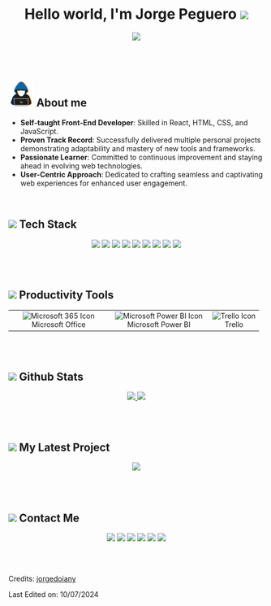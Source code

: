 <h1 align="center"><b>Hello world, I'm Jorge Peguero </b><img src="https://media.giphy.com/media/hvRJCLFzcasrR4ia7z/giphy.gif" width="35"></h1>

<p align="center">
  <a href="https://github.com/DenverCoder1/readme-typing-svg"><img src="https://readme-typing-svg.herokuapp.com?font=Time+New+Roman&color=%23C8BE25&size=25&center=true&vCenter=true&width=600&height=100&lines=Front-End+Developer;React+Developer;Passionate+about+Coding+and+Design;Always+Exploring+New+Tech;Active+Learner/Researcher;Constantly+Seeking+Challenges"></a>
</p>

<br>
<br>

## <picture><img src = "https://github.com/0xAbdulKhalid/0xAbdulKhalid/raw/main/assets/mdImages/about_me.gif" width = 50px></picture> **About me**

- **Self-taught Front-End Developer**: Skilled in React, HTML, CSS, and JavaScript.
- **Proven Track Record**: Successfully delivered multiple personal projects demonstrating adaptability and mastery of new tools and frameworks.
- **Passionate Learner**: Committed to continuous improvement and staying ahead in evolving web technologies.
- **User-Centric Approach**: Dedicated to crafting seamless and captivating web experiences for enhanced user engagement.

<br>

## <img src="https://media2.giphy.com/media/QssGEmpkyEOhBCb7e1/giphy.gif?cid=ecf05e47a0n3gi1bfqntqmob8g9aid1oyj2wr3ds3mg700bl&rid=giphy.gif" width ="25"><b> Tech Stack</b>

<p align="center">
  <img src="https://img.shields.io/badge/-HTML5-E34F26?style=for-the-badge&logo=html5&logoColor=white&labelColor=282828">
  <img src="https://img.shields.io/badge/-CSS-1572B6?style=for-the-badge&logo=css3&logoColor=white&labelColor=282828">
  <img src="https://img.shields.io/badge/-JavaScript-F7DF1E?style=for-the-badge&logo=javascript&logoColor=white&labelColor=282828">
  <img src="https://img.shields.io/badge/-React-61DAFB?style=for-the-badge&logo=react&logoColor=white&labelColor=282828">
  <img src="https://img.shields.io/badge/-Vite-646CFF?style=for-the-badge&logo=vite&logoColor=white&labelColor=282828">
  <img src="https://img.shields.io/badge/-VS%20Code-007ACC?style=for-the-badge&logo=visual-studio-code&logoColor=white&labelColor=282828">
  <img src="https://img.shields.io/badge/-Figma-F24E1E?style=for-the-badge&logo=figma&logoColor=white&labelColor=282828">
  <img src="https://img.shields.io/badge/-Git-F05032?style=for-the-badge&logo=git&logoColor=white&labelColor=282828">
  <img src="https://img.shields.io/badge/-GitHub-181717?style=for-the-badge&logo=github&logoColor=white&labelColor=282828">
</p>

<br>
<br>

## <img src="https://media2.giphy.com/media/0mUTv7Yu0TFn0SGSN2/giphy.gif?cid=ecf05e47a0n3gi1bfqntqmob8g9aid1oyj2wr3ds3mg700bl&rid=giphy.gif" width="35"> <b> Productivity Tools </b>

<table align="center" width="100%">
<tbody>
<tr valign="top">
<td width="40%" align="center">
<img src="https://img.icons8.com/color/48/microsoft-office-2019.png" alt="Microsoft 365 Icon" width="60px">
<br>
<span>Microsoft Office</span>
</td>
<td width="40%" align="center">
<img src="https://img.icons8.com/?size=100&id=Ny0t2MYrJ70p&format=png&color=000000" alt="Microsoft Power BI Icon" width="60px">
<br>
<span>Microsoft Power BI</span>
</td>
<td width="40%" align="center">
<img src="https://img.icons8.com/?size=100&id=21049&format=png&color=000000" alt="Trello Icon" width="60px">
<br>
<span>Trello</span>
</td>
</tr>
</tbody>
</table>




<br>
<br>

## <img src="https://media.giphy.com/media/iY8CRBdQXODJSCERIr/giphy.gif" width="35"><b> Github Stats </b>

<p align="center">
  <a href="https://github.com/jorgedoiany">
    <img src="https://github-readme-stats.vercel.app/api?username=jorgedoiany&show_icons=true&title_color=fff&icon_color=79ff97&text_color=9f9f9f&bg_color=151515" width="400" style="color: #9f9f9f; font-size: 14px;" />
  </a>
  <a href="https://github.com/jorgedoiany">
    <img src="https://github-readme-stats.vercel.app/api/top-langs/?username=jorgedoiany&layout=compact&bg_color=151515&text_color=9f9f9f&title_color=fff" width="360" style="color: #9f9f9f; font-size: 14px;" />
  </a>
</p>

<br>
<br>

## <img src="https://media2.giphy.com/media/WFZvB7VIXBgiz3oDXE/giphy.gif?cid=ecf05e47a0n3gi1bfqntqmob8g9aid1oyj2wr3ds3mg700bl&rid=giphy.gif" width="25"><b> My Latest Project </b>

<p align="center">
  <a href="https://github.com/jorgedoiany/cipher-box-app">
    <img src="https://github-readme-stats.vercel.app/api/pin/?username=jorgedoiany&repo=cipher-box-app&layout=compact&bg_color=151515&text_color=9f9f9f&title_color=fff" width="400" />
  </a>
</p>

<br>
<br>

## <img src="https://media.giphy.com/media/1qrYzmljo8crnzuQeM/giphy.gif" width="25"><b> Contact Me</b>

<p align="center">
  <a href="https://web.facebook.com/Doiany/"><img src="https://img.shields.io/badge/Facebook-1877F2?style=flat&logo=facebook&logoColor=white"/></a>
  <a href="https://www.instagram.com/jorgedoiany/?hl=es-la"><img src="https://img.shields.io/badge/Instagram-E4405F?style=flat&logo=instagram&logoColor=white"/></a>
  <a href="https://x.com/JorgeDoiany"><img src="https://img.shields.io/badge/-FF6600?style=flat&logo=x&logoColor=white"/></a>
  <a href="mailto:doiany.1412@gmail.com"><img src="https://img.shields.io/badge/Gmail-D14836?style=flat&logo=gmail&logoColor=white"/></a>
  <a href="https://www.linkedin.com/in/jorge-peguero/"><img src="https://img.shields.io/badge/LinkedIn-0077B5?style=flat&logo=linkedin&logoColor=white"/></a>
  <a href="https://github.com/jorgedoiany"><img src="https://img.shields.io/badge/GitHub-181717?style=flat&logo=github&logoColor=white"/></a>
</p>

<br>
<br>

Credits: [jorgedoiany](https://github.com/jorgedoiany/)

Last Edited on: 10/07/2024
